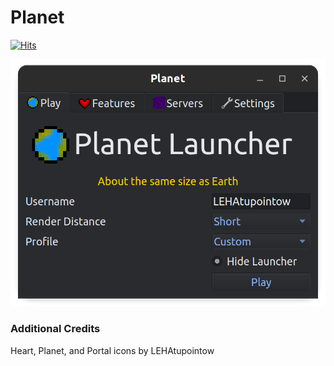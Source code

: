 # Planet
[![Hits](https://hits.seeyoufarm.com/api/count/incr/badge.svg?url=https%3A%2F%2Fgithub.com%2Fmcpiscript%2FPlanet&count_bg=%2379C83D&title_bg=%23555555&icon=&icon_color=%23E7E7E7&title=hits&edge_flat=false)](https://hits.seeyoufarm.com)

![Screenshot](https://github.com/mcpiscript/planet/raw/master/screenshot.png)


### Additional Credits
Heart, Planet, and Portal icons by LEHAtupointow
